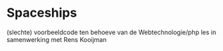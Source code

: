 # Spaceships
(slechte) voorbeeldcode ten behoeve van de Webtechnologie/php les
in samenwerking met Rens Kooijman

